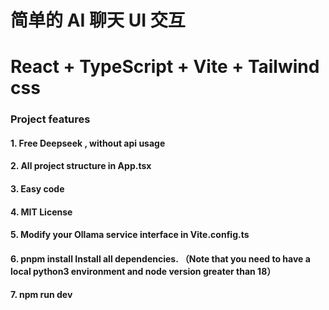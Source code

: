 # 简单的 AI 聊天 UI 交互

# React + TypeScript + Vite + Tailwind css

### Project features

#### 1. Free Deepseek , without api usage

#### 2. All project structure in App.tsx

#### 3. Easy code

#### 4. MIT License

#### 5. Modify your Ollama service interface in Vite.config.ts

#### 6. pnpm install Install all dependencies. （Note that you need to have a local python3 environment and node version greater than 18）

#### 7. npm run dev
